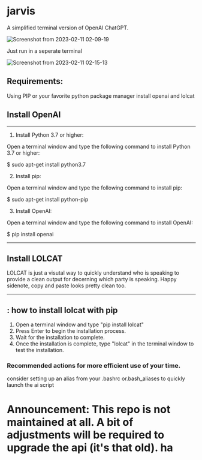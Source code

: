 # jarvis
A simplified terminal version of OpenAI ChatGPT.

![Screenshot from 2023-02-11 02-09-19](https://user-images.githubusercontent.com/18275383/218245913-b8040fb4-bbe3-4098-bc1a-7f399247ea0e.png)

Just run in a seperate terminal

![Screenshot from 2023-02-11 02-15-13](https://user-images.githubusercontent.com/18275383/218245935-fc4644d4-f4f1-40e8-95c2-aaf07b941b4a.png)

## Requirements:

Using PIP or your favorite python package manager install openai and lolcat


## Install OpenAI

---------------------------------------------------------------------


1. Install Python 3.7 or higher:

Open a terminal window and type the following command to install Python 3.7 or higher:

$ sudo apt-get install python3.7

2. Install pip:

Open a terminal window and type the following command to install pip:

$ sudo apt-get install python-pip

3. Install OpenAI:

Open a terminal window and type the following command to install OpenAI:

$ pip install openai 
 

---------------------------------------------------------------------



## Install LOLCAT

LOLCAT is just a visutal way to quickly understand who is speaking to provide a clean output for decerning which party is speaking.  Happy sidenote, copy and paste looks pretty clean too.
 
---------------------------------------------------------------------
: how to install lolcat with pip
---------------------------------------------------------------------

1. Open a terminal window and type "pip install lolcat"
2. Press Enter to begin the installation process.
3. Wait for the installation to complete.
4. Once the installation is complete, type "lolcat" in the terminal window to test the installation. 
 

### Recommended actions for more efficient use of your time. 

consider setting up an alias from your .bashrc or.bash_aliases to quickly launch the ai script



# Announcement:  This repo is not maintained at all.  A bit of adjustments will be required to upgrade the api (it's that old). ha
